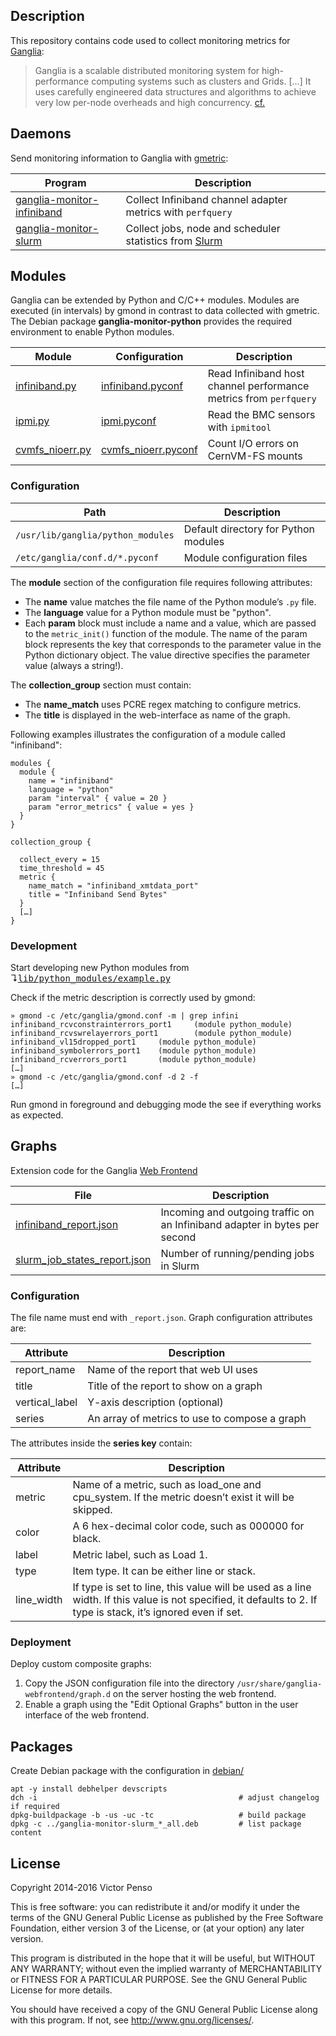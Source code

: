 ## Description

This repository contains code used to collect monitoring metrics for [Ganglia](https://github.com/ganglia):

> Ganglia is a scalable distributed monitoring system for high-performance computing systems such as clusters and Grids. […] It uses carefully engineered data structures and algorithms to achieve very low per-node overheads and high concurrency. [cf.](http://ganglia.info/)

## Daemons

Send monitoring information to Ganglia with [gmetric](docs/gmetric.md):

Program | Description
--------|---------------------
[ganglia-monitor-infiniband](bin/ganglia-monitor-infiniband) | Collect Infiniband channel adapter metrics with `perfquery`  
[ganglia-monitor-slurm](bin/ganglia-monitor-slurm) | Collect jobs, node and scheduler statistics from [Slurm](https://github.com/SchedMD/slurm) 

## Modules

Ganglia can be extended by Python and C/C++ modules. Modules are executed (in intervals) by gmond in contrast to data collected with gmetric. The Debian package **ganglia-monitor-python** provides the required environment to enable Python modules.

Module | Configuration  | Description
-------|----------------|--------------
[infiniband.py](lib/python_modules/infiniband.py) | [infiniband.pyconf](etc/conf.d/infiniband.pyconf) | Read Infiniband host channel performance metrics from `perfquery`
[ipmi.py](lib/python_modules/infiniband.py) | [ipmi.pyconf](etc/conf.d/ipmi.pyconf) | Read the BMC sensors with `ipmitool`
[cvmfs_nioerr.py](lib/python_modules/cvmfs_nioerr.py)| [cvmfs_nioerr.pyconf](etc/conf.d/cvmfs_nioerr.pyconf) | Count I/O errors on CernVM-FS mounts

### Configuration

Path | Description
-----|----------------------
`/usr/lib/ganglia/python_modules` | Default directory for Python modules
`/etc/ganglia/conf.d/*.pyconf` | Module configuration files

The **module** section of the configuration file requires following attributes:

- The **name** value matches the file name of the Python module’s `.py` file.
- The **language** value for a Python module must be "python".
- Each **param** block must include a name and a value, which are passed to the `metric_init()` function of the module. The name of the param block represents the key that corresponds to the parameter value in the Python dictionary object. The value directive specifies the parameter value (always a string!).

The **collection_group** section must contain:

- The **name_match** uses PCRE regex matching to configure metrics.
- The **title** is displayed in the web-interface as name of the graph.

Following examples illustrates the configuration of a module called "infiniband":

~~~
modules {
  module {
    name = "infiniband"
    language = "python"
    param "interval" { value = 20 }
    param "error_metrics" { value = yes }
  }
}

collection_group {

  collect_every = 15
  time_threshold = 45
  metric { 
    name_match = "infiniband_xmtdata_port" 
    title = "Infiniband Send Bytes"
  }
  […]
}
~~~

### Development

Start developing new Python modules from ↴<tt>[lib/python_modules/example.py](lib/python_modules/example.py)</tt>

Check if the metric description is correctly used by gmond:

    » gmond -c /etc/ganglia/gmond.conf -m | grep infini
    infiniband_rcvconstrainterrors_port1     (module python_module)
    infiniband_rcvswrelayerrors_port1        (module python_module)
    infiniband_vl15dropped_port1     (module python_module)
    infiniband_symbolerrors_port1    (module python_module)
    infiniband_rcverrors_port1       (module python_module)
    […]
    » gmond -c /etc/ganglia/gmond.conf -d 2 -f
    […]

Run gmond in foreground and debugging mode the see if everything works as expected.

## Graphs

Extension code for the Ganglia [Web Frontend](https://github.com/ganglia/ganglia-web)

File | Description
-----|--------------------
[infiniband_report.json](etc/graph.d/infiniband_report.json) | Incoming and outgoing traffic on an Infiniband adapter in bytes per second
[slurm_job_states_report.json](etc/graph.d/slurm_job_states_report.json) | Number of running/pending jobs in Slurm 

### Configuration

The file name must end with `_report.json`. Graph configuration attributes are:

Attribute       | Description
----------------|-----------------------------
report_name     | Name of the report that web UI uses
title           | Title of the report to show on a graph
vertical_label  | Y-axis description (optional)
series          | An array of metrics to use to compose a graph

The attributes inside the **series key** contain:

Attribute       | Description
----------------|-----------------------------
metric          | Name of a metric, such as load_one and cpu_system. If the metric doesn’t exist it will be skipped.
color           | A 6 hex-decimal color code, such as 000000 for black.
label           | Metric label, such as Load 1.
type            | Item type. It can be either line or stack.
line_width      | If type is set to line, this value will be used as a line width. If this value is not specified, it defaults to 2. If type is stack, it’s ignored even if set. 

### Deployment 

Deploy custom composite graphs:

1. Copy the JSON configuration file into the directory `/usr/share/ganglia-webfrontend/graph.d` on the server hosting the web frontend.
2. Enable a graph using the "Edit Optional Graphs" button in the user interface of the web frontend.

## Packages

Create Debian package with the configuration in [debian/](debian/)

```
apt -y install debhelper devscripts
dch -i                                             # adjust changelog if required
dpkg-buildpackage -b -us -uc -tc                   # build package
dpkg -c ../ganglia-monitor-slurm_*_all.deb         # list package content
```


## License

Copyright 2014-2016 Victor Penso

This is free software: you can redistribute it and/or modify it under the terms of the GNU General Public License as published by the Free Software Foundation, either version 3 of the License, or (at your option) any later version.

This program is distributed in the hope that it will be useful, but WITHOUT ANY WARRANTY; without even the implied warranty of MERCHANTABILITY or FITNESS FOR A PARTICULAR PURPOSE. See the GNU General Public License for more details.

You should have received a copy of the GNU General Public License along with this program. If not, see http://www.gnu.org/licenses/.

